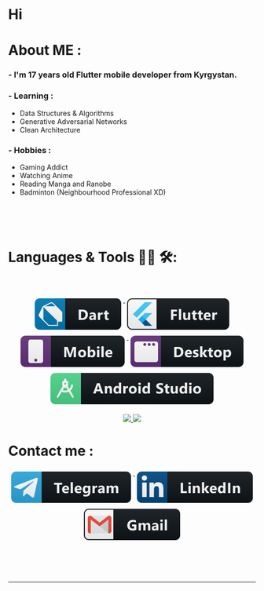 # Hi


# About ME  :

### - I'm 17 years  old Flutter mobile developer from Kyrgystan.

### - Learning :
-  Data Structures & Algorithms
- Generative Adversarial Networks
- Clean Architecture

### - Hobbies :
-  Gaming Addict
- Watching Anime
- Reading Manga and Ranobe
- Badminton (Neighbourhood Professional XD)

</br>
</br>
</br>



# Languages & Tools 👨‍💻 🛠:
</br>

<p align="center">

<a href="#">
    <img src="svg/dart.svg" alt="dart_colour" style="vertical-align:top; margin:6px 4px">
  </a>
<a href="#">
    <img src="svg/flutter.svg" alt="flutter" style="vertical-align:top; margin:6px 4px">
  </a>
  <a href="#">
    <img src="svg/mobile.svg" alt="mobile" style="vertical-align:top; margin:6px 4px">
  </a>
  <a href="#">
    <img src="svg/desktop.svg" alt="desktop" style="vertical-align:top; margin:6px 4px">
  </a>
<a href="#">
    <img src="svg/android_studio.svg" alt="android_studio" style="vertical-align:top; margin:6px 4px">
  </a>


<p align="center" >  
  <a href="https://github.com/anuraghazra/github-readme-stats"> 
<img  src="https://github-readme-stats.vercel.app/api?username=denihero&&show_icons=true&theme=radical"/>
  </a>
<a href="https://github.com/anuraghazra/github-readme-stats">
<img src="https://github-readme-stats.vercel.app/api/top-langs/?username=denihero">
</a>



# Contact me :
<p align="center" >
<a href="https://t.me/denihero">
	<img src="svg/telegram.svg" alt="telegram" style="vertical-align:top; margin:6px 4px">
</a>

<a href="https://www.linkedin.com/in/daniyarbek-zaitov-965409228/">
    <img src="svg/linked.svg" alt="linkedin" style="vertical-align:top; margin:6px 4px">
  </a>  

<a href="https://mail.google.com/mail/u/0/#inbox?compose=GTvVlcSGLPtlTPBVptswmkDbrBHJKztwtTpxbzcNFcCbGbgddHdwrbrxKbHvwzJsfXcZJmKpqFpMS">
    <img src="svg/gmail.svg" alt="gmail" style="vertical-align:top; margin:6px 4px">
  </a> 
</p>
</br>
</br>
</br>





*************